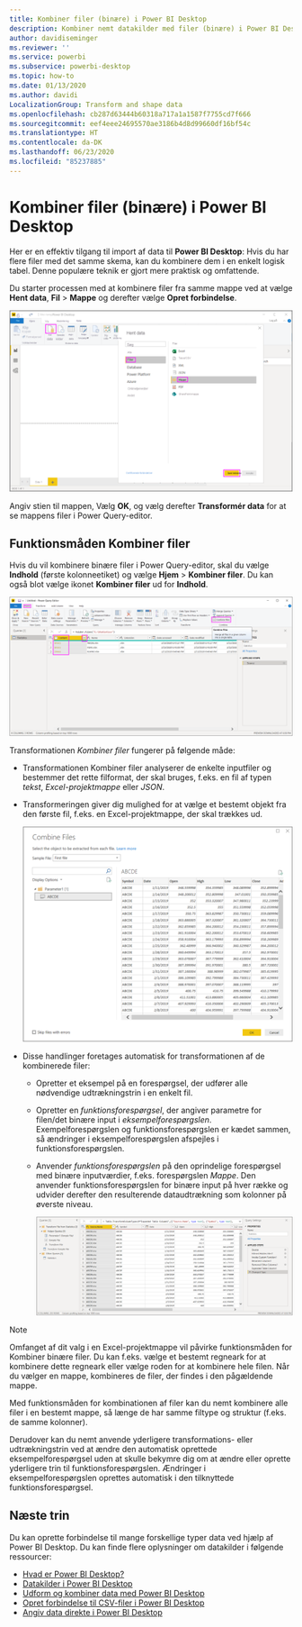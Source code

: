 ```yaml
---
title: Kombiner filer (binære) i Power BI Desktop
description: Kombiner nemt datakilder med filer (binære) i Power BI Desktop
author: davidiseminger
ms.reviewer: ''
ms.service: powerbi
ms.subservice: powerbi-desktop
ms.topic: how-to
ms.date: 01/13/2020
ms.author: davidi
LocalizationGroup: Transform and shape data
ms.openlocfilehash: cb287d63444b60318a717a1a1587f7755cd7f666
ms.sourcegitcommit: eef4eee24695570ae3186b4d8d99660df16bf54c
ms.translationtype: HT
ms.contentlocale: da-DK
ms.lasthandoff: 06/23/2020
ms.locfileid: "85237885"
---
```

# <a name="combine-files-binaries-in-power-bi-desktop"></a>Kombiner filer (binære) i Power BI Desktop

Her er en effektiv tilgang til import af data til **Power BI Desktop**: Hvis du har flere filer med det samme skema, kan du kombinere dem i en enkelt logisk tabel. Denne populære teknik er gjort mere praktisk og omfattende.

Du starter processen med at kombinere filer fra samme mappe ved at vælge **Hent data**, **Fil** > **Mappe** og derefter vælge **Opret forbindelse**.

![Opret forbindelse til mappefilen, dialogboksen Hent data, Power BI Desktop](media/desktop-combine-binaries/combine-binaries_1.png)

Angiv stien til mappen, Vælg **OK**, og vælg derefter **Transformér data** for at se mappens filer i Power Query-editor.

## <a name="combine-files-behavior"></a>Funktionsmåden Kombiner filer

Hvis du vil kombinere binære filer i Power Query-editor, skal du vælge **Indhold** (første kolonneetiket) og vælge **Hjem** > **Kombiner filer**. Du kan også blot vælge ikonet **Kombiner filer** ud for **Indhold**.

![Kommandoen Kombiner filer, Power Query-editor, Power BI Desktop](media/desktop-combine-binaries/combine-binaries_2a.png)

Transformationen *Kombiner filer* fungerer på følgende måde:

* Transformationen Kombiner filer analyserer de enkelte inputfiler og bestemmer det rette filformat, der skal bruges, f.eks. en fil af typen *tekst*, *Excel-projektmappe* eller *JSON*.
* Transformeringen giver dig mulighed for at vælge et bestemt objekt fra den første fil, f.eks. en Excel-projektmappe, der skal trækkes ud.
  
  ![Dialogboksen Kombiner filer, Power Query-editor, Power BI Desktop](media/desktop-combine-binaries/combine-binaries_3.png)
* Disse handlinger foretages automatisk for transformationen af de kombinerede filer:
  
  * Opretter et eksempel på en forespørgsel, der udfører alle nødvendige udtrækningstrin i en enkelt fil.
  * Opretter en *funktionsforespørgsel*, der angiver parametre for filen/det binære input i *eksempelforespørgslen*. Exempelforespørgslen og funktionsforespørgslen er kædet sammen, så ændringer i eksempelforespørgslen afspejles i funktionsforespørgslen.
  * Anvender *funktionsforespørgslen* på den oprindelige forespørgsel med binære inputværdier, f.eks. forespørgslen *Mappe*. Den anvender funktionsforespørgslen for binære input på hver række og udvider derefter den resulterende dataudtrækning som kolonner på øverste niveau.

    ![Resultater af transformationen Kombiner filer, Power Query-editor, Power BI Desktop](media/desktop-combine-binaries/combine-binaries_4.png)

> [!NOTE]
> Omfanget af dit valg i en Excel-projektmappe vil påvirke funktionsmåden for Kombiner binære filer. Du kan f.eks. vælge et bestemt regneark for at kombinere dette regneark eller vælge roden for at kombinere hele filen. Når du vælger en mappe, kombineres de filer, der findes i den pågældende mappe. 

Med funktionsmåden for kombinationen af filer kan du nemt kombinere alle filer i en bestemt mappe, så længe de har samme filtype og struktur (f.eks. de samme kolonner).

Derudover kan du nemt anvende yderligere transformations- eller udtrækningstrin ved at ændre den automatisk oprettede eksempelforespørgsel uden at skulle bekymre dig om at ændre eller oprette yderligere trin til funktionsforespørgslen. Ændringer i eksempelforespørgslen oprettes automatisk i den tilknyttede funktionsforespørgsel.

## <a name="next-steps"></a>Næste trin

Du kan oprette forbindelse til mange forskellige typer data ved hjælp af Power BI Desktop. Du kan finde flere oplysninger om datakilder i følgende ressourcer:

* [Hvad er Power BI Desktop?](../fundamentals/desktop-what-is-desktop.md)
* [Datakilder i Power BI Desktop](../connect-data/desktop-data-sources.md)
* [Udform og kombiner data med Power BI Desktop](../connect-data/desktop-shape-and-combine-data.md)
* [Opret forbindelse til CSV-filer i Power BI Desktop](../connect-data/desktop-connect-csv.md)
* [Angiv data direkte i Power BI Desktop](../connect-data/desktop-enter-data-directly-into-desktop.md)
